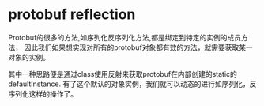 # protobuf reflection

Protobuf的很多的方法,如序列化反序列化方法,都是绑定到特定的实例的成员方法，
因此我们如果想实现对所有的protobuf对象都有效的方法，就需要获取某一对象的实例。

其中一种思路便是通过class使用反射来获取protobuf在内部创建的static的defaultInstance.
有了这个默认的对象实例，我们就可以动态的进行如序列化，反序列化这样的操作了。
